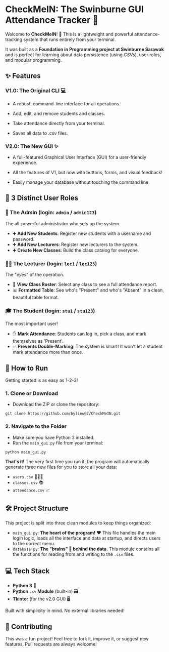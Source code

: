 # CheckMeIN: The Swinburne GUI Attendance Tracker 📝
Welcome to **CheckMeIN**! 👋 This is a lightweight and powerful attendance-tracking system that runs entirely from your terminal.

It was built as a **Foundation in Programming project at Swinburne Sarawak** and is perfect for learning about data persistence (using *CSVs*), user roles, and modular programming.

## ✨ Features

### V1.0: The Original CLI 💻

* A robust, command-line interface for all operations.

* Add, edit, and remove students and classes.

* Take attendance directly from your terminal.

* Saves all data to .csv files.

### V2.0: The New GUI ✨

* A full-featured Graphical User Interface (GUI) for a user-friendly experience.

* All the features of V1, but now with buttons, forms, and visual feedback!

* Easily manage your database without touching the command line.


## 🏫 3 Distinct User Roles

### 🚀 The Admin (login: `admin` / `admin123`)
The all-powerful administrator who sets up the system.
* ➕ **Add New Students**: Register new students with a username and password.
* ➕ **Add New Lecturers**: Register new lecturers to the system.
* ➕ **Create New Classes**: Build the class catalog for everyone.

### 👩‍🏫 The Lecturer (login: `lec1` / `lec123`)
The "*eyes*" of the operation.
* 👀 **View Class Roster**: Select any class to see a full attendance report.
* 📊 **Formatted Table**: See who's "Present" and who's "Absent" in a clean, beautiful table format.

### 🎓 The Student (login: `stu1` / `stu123`)
The most important user!
* ✋ **Mark Attendance**: Students can log in, pick a class, and mark themselves as 'Present'.
* ✅ **Prevents Double-Marking**: The system is smart! It won't let a student mark attendance more than once.

## 🚀 How to Run
Getting started is as easy as 1-2-3!
### 1. **Clone or Download**
* Download the ZIP or clone the repository:
```
git clone https://github.com/byliew07/CheckMeIN.git
```
### 2. **Navigate to the Folder**
* Make sure you have Python 3 installed.
* Run the `main_gui.py` file from your terminal:
```
python main_gui.py
```
**That's it!** The very first time you run it, the program will automatically generate three new files for you to store all your data:
* `users.csv` 🧑‍🤝‍🧑
* `classes.csv` 📚
* `attendance.csv` 📈

## 🛠️ Project Structure
This project is split into three clean modules to keep things organized:
* `main_gui.py`: **The heart of the program!** ❤️ This file handles the main login logic, loads all the interface and data at startup, and directs users to the correct menu.
* `database.py`: **The "brains" 🧠 behind the data.** This module contains all the functions for reading from and writing to the `.csv` files.

## 💻 Tech Stack
* **Python 3** 🐍
* **Python** `csv` **Module** (built-in) 🗃️
* **Tkinter** (for the v2.0 GUI) 🖥️
  
Built with simplicity in mind. No external libraries needed!

## 🤝 Contributing
This was a fun project! Feel free to fork it, improve it, or suggest new features. Pull requests are always welcome!
